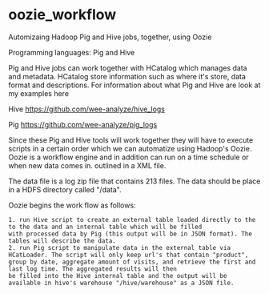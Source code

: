 # oozie_workflow
Automizaing Hadoop Pig and Hive jobs, together, using Oozie

Programming languages: Pig and Hive

Pig and Hive jobs can work together with HCatalog which manages data and metadata. HCatalog store information such as where it's
store, data format and descriptions. For information about what Pig and Hive are look at my examples here

Hive https://github.com/wee-analyze/hive_logs

Pig https://github.com/wee-analyze/pig_logs

Since these Pig and Hive tools will work together they will have to execute scripts in a certain order which we can automatize
using Hadoop's Oozie. Oozie is a workflow engine and in addition can run on a time schedule or when new data comes in.
outlined in a XML file.

The data file is a log zip file that contains 213 files. The data should be place in a HDFS directory called "/data".

Oozie begins the work flow as follows:
    
    1. run Hive script to create an external table loaded directly to the to the data and an internal table which will be filled 
    with processed data by Pig (this output will be in JSON format). The tables will describe the data.
    2. run Pig script to manipulate data in the external table via HCatLoader. The script will only keep url's that contain "product",
    group by date, aggregate amount of visits, and retrieve the first and last log time. The aggregated results will then 
    be filled into the Hive internal table and the output will be available in hive's warehouse "/hive/warehouse" as a JSON file.
